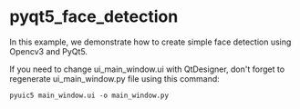 # pyqt5_face_detection
In this example, we demonstrate how to create simple face detection using Opencv3 and PyQt5.

If you  need to change ui_main_window.ui with QtDesigner, don't forget to regenerate ui_main_window.py file using this command:  
```{r, engine='sh', count_lines}
pyuic5 main_window.ui -o main_window.py
```



